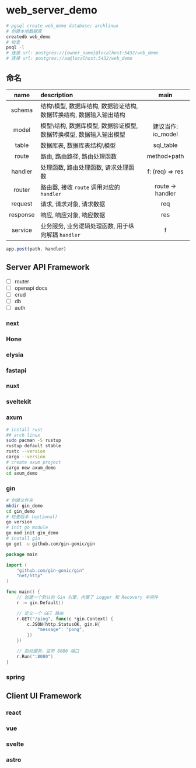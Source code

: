 # web_server_demo
```bash
# pgsql create web_demo database; archlinux
# 创建本地数据库
createdb web_demo
# 检查
psql -l
# 连接 url: postgres://{owner_name}@localhost:5432/web_demo
# 连接 url: postgres://aa@localhost:5432/web_demo
```

## 命名

| name | description | main |
| :--: | :--------- | :--: |
| schema | 结构\模型, 数据库结构, 数据验证结构, 数据转换结构, 数据输入输出结构 |
| model | 模型\结构, 数据库模型, 数据验证模型, 数据转换模型, 数据输入输出模型 | 建议当作: io_model |
| table | 数据库表, 数据库表结构\模型 | sql_table |
| route | 路由, 路由路径, 路由处理函数  | method+path |
| handler | 处理函数, 路由处理函数, 请求处理函数 | f: (req) => res |
| router | 路由器, 接收 `route` 调用对应的 `handler` | route -> handler |
| request | 请求, 请求对象, 请求数据 | req |
| response | 响应, 响应对象, 响应数据 | res |
| service | 业务服务, 业务逻辑处理函数, 用于纵向解耦 `handler` | f |

```ts
app.post(path, handler)
```

## Server API Framework

- [ ] router
- [ ] openapi docs
- [ ] crud
- [ ] db
- [ ] auth

### next

### Hone

### elysia

### fastapi

### nuxt

### sveltekit

### axum

```bash
# install rust
## arch linux
sudo pacman -S rustup
rustup default stable
rustc --version
cargo --version
# create axum project
cargo new axum_demo
cd axum_demo
```

### gin

```bash
# 创建文件夹
mkdir gin_demo
cd gin_demo
# 检查版本 (optional)
go version
# init go module
go mod init gin_demo
# install gin
go get -u github.com/gin-gonic/gin
```
```go file=gin_demo/main.go
package main

import (
	"github.com/gin-gonic/gin"
	"net/http"
)

func main() {
	// 创建一个默认的 Gin 引擎，内置了 Logger 和 Recovery 中间件
	r := gin.Default()

	// 定义一个 GET 路由
	r.GET("/ping", func(c *gin.Context) {
		c.JSON(http.StatusOK, gin.H{
			"message": "pong",
		})
	})

	// 启动服务，监听 8080 端口
	r.Run(":8080")
}
```

### spring

## Client UI Framework

### react

### vue

### svelte

### astro
